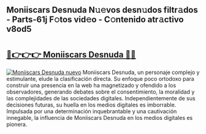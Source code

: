 ## Moniiscars Desnuda N𝚞𝚎vos desn𝚞dos filtr𝚊dos - Parts-61j F𝚘tos vid𝚎o - C𝚘ntenido atr𝚊ctivo v8od5

# <h2><a href="http://mb5r8c3.tromn.icu/?c=Moniiscars+Desnuda">🔗👉👉👉 Moniiscars Desnuda 🔗🔗</a></h2>

[![Moniiscars Desnuda nuevo](https://i.imgur.com/pEAQMta.gif)](http://mb5r8c3.tromn.icu/?c=Moniiscars+Desnuda)
Moniiscars Desnuda, un personaje complejo y estimulante, elude la clasificación directa. Su enfoque poco ortodoxo para construir una presencia en la web ha magnetizado y ofendido a los observadores, generando debates sobre el consentimiento, la moralidad y las complejidades de las sociedades digitales. Independientemente de sus decisiones futuras, su huella en los medios digitales es imborrable. Impulsada por una determinación inquebrantable y una cautivación innegable, la influencia de Moniiscars Desnuda en los medios digitales es pionera.
